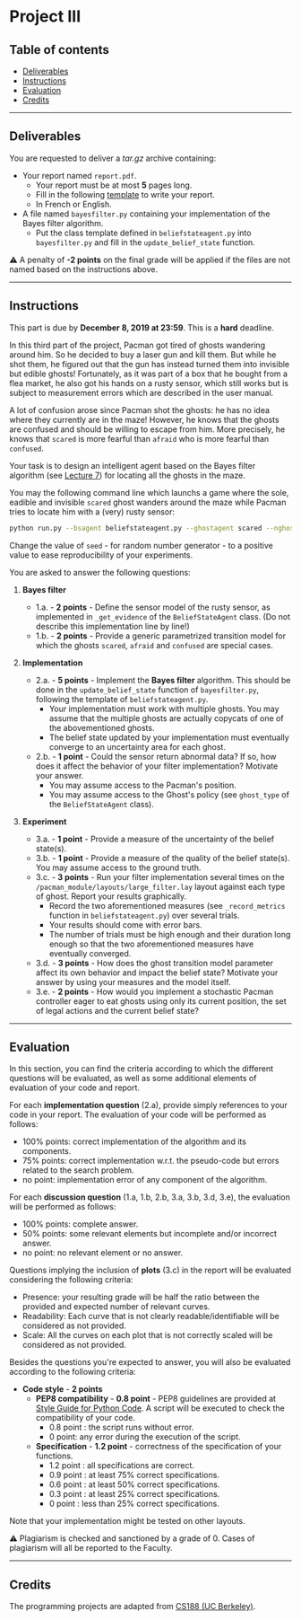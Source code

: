 
# Project III

## Table of contents

- [Deliverables](#deliverables)
- [Instructions](#instructions)
- [Evaluation](#evaluation)
- [Credits](#credits)

---

## Deliverables

You are requested to deliver a *tar.gz* archive containing:
 - Your report named `report.pdf`.
	 - Your report must be at most **5** pages long.
	 - Fill in the following [template](https://github.com/glouppe/info8006-introduction-to-ai/blob/master/projects/project3/template-project3.tex) to write your report.
	 - In French or English.
 - A file named `bayesfilter.py` containing your implementation of the Bayes filter algorithm.
	 - Put the class template defined in `beliefstateagent.py` into `bayesfilter.py` and fill in the `update_belief_state` function.

:warning: A penalty of **-2 points** on the final grade will be applied if the files are not named based on the instructions above.

---

## Instructions

This part is due by **December 8, 2019 at 23:59**. This is a **hard** deadline.

In this third part of the project, Pacman got tired of ghosts wandering around him. So he decided to buy a laser gun and kill them. But while he shot them, he figured out that the gun has instead turned them into invisible but edible ghosts! Fortunately, as it was part of a box that he bought from a flea market, he also got his hands on a rusty sensor, which still works but is subject to measurement errors which are described in the user manual.

A lot of confusion arose since Pacman shot the ghosts: he has no idea where they currently are in the maze! However, he knows that the ghosts are confused and should be willing to escape from him.
More precisely, he knows that `scared` is more fearful than `afraid` who is more fearful than `confused`.

Your task is to design an intelligent agent based on the Bayes filter algorithm (see [Lecture 7](https://glouppe.github.io/info8006-introduction-to-ai/?p=lecture7.md)) for locating all the ghosts in the maze.

You may the following command line which launchs a game where the sole, eadible and invisible `scared` ghost wanders around the maze while Pacman tries to locate him with a (very) rusty sensor:
```bash
python run.py --bsagent beliefstateagent.py --ghostagent scared --nghosts 1 --edibleghosts --seed -1
```
Change the value of `seed` - for random number generator - to a positive value to ease reproducibility of your experiments.

You are asked to answer the following questions:

 1. **Bayes filter**

	- 1.a. - **2 points** - Define the sensor model of the rusty sensor, as implemented in `_get_evidence` of the `BeliefStateAgent` class. (Do not describe this implementation line by line!)
	- 1.b. - **2 points** - Provide a generic parametrized transition model for which the ghosts `scared`, `afraid` and `confused` are special cases.  


 2. **Implementation**
 	- 2.a. - **5 points** - Implement the **Bayes filter** algorithm. This should be done in the `update_belief_state` function of `bayesfilter.py`, following the template of `beliefstateagent.py`.
		 - Your implementation must work with multiple ghosts. You may assume that the multiple ghosts are actually copycats of one of the abovementioned ghosts.
		 - The belief state updated by your implementation must eventually converge to an uncertainty area for each ghost.
	- 2.b. - **1 point** - Could the sensor return abnormal data? If so, how does it affect the behavior of your filter implementation? Motivate your answer.
		 - You may assume access to the Pacman's position.
		 - You may assume access to the Ghost's policy (see `ghost_type` of the `BeliefStateAgent` class).

 3. **Experiment**
 	- 3.a. - **1 point** - Provide a measure of the uncertainty of the belief state(s).
	- 3.b. - **1 point** - Provide a measure of the quality of the belief state(s). You may assume access to the ground truth.
	- 3.c. - **3 points** - Run your filter implementation several times on the `/pacman_module/layouts/large_filter.lay` layout against each type of ghost. Report your results graphically.
		 - Record the two aforementioned measures (see `_record_metrics` function in `beliefstateagent.py`) over several trials.
		 - Your results should come with error bars.
		 - The number of trials must be high enough and their duration long enough so that the two aforementioned measures have eventually converged.
	- 3.d. - **3 points** - How does the ghost transition model parameter affect its own behavior and impact the belief state? Motivate your answer by using your measures and the model itself.
	- 3.e. - **2 points** - How would you implement a stochastic Pacman controller eager to eat ghosts using only its current position, the set of legal actions and the current belief state?


---

## Evaluation

In this section, you can find the criteria according to which the different questions will be evaluated, as well as some additional elements of evaluation of your code and report.

For each **implementation question** (2.a), provide simply references to your code in your report. The evaluation of your code will be performed as follows:
 - 100% points: correct implementation of the algorithm and its components.
 - 75% points: correct implementation w.r.t. the pseudo-code but errors related to the search problem.
 - no point: implementation error of any component of the algorithm.

For each **discussion question** (1.a, 1.b, 2.b, 3.a, 3.b, 3.d, 3.e), the evaluation will be performed as follows:

 - 100% points: complete answer.
 - 50% points: some relevant elements but incomplete and/or incorrect answer.
 - no point: no relevant element or no answer.

Questions implying the inclusion of **plots** (3.c) in the report will be evaluated considering the following criteria:

 - Presence: your resulting grade will be half the ratio between the provided and expected number of relevant curves.
 - Readability: Each curve that is not clearly readable/identifiable will be considered as not provided.
 - Scale: All the curves on each plot that is not correctly scaled will be considered as not provided.

Besides the questions you're expected to answer, you will also be evaluated according to the following criteria:

 - **Code style** - **2 points**
	 - **PEP8 compatibility** - **0.8 point** - PEP8 guidelines are provided at [Style Guide for Python Code](https://www.python.org/dev/peps/pep-0008/).  A script will be executed to check the compatibility of your code.
		 - 0.8 point : the script runs without error.
		 - 0 point: any error during the execution of the script.
	 - **Specification** - **1.2 point** - correctness of the specification of your functions.
		- 1.2 point : all specifications are correct.
		- 0.9 point : at least 75% correct specifications.
		- 0.6 point : at least 50% correct specifications.
		- 0.3 point : at least 25% correct specifications.
		- 0 point : less than 25% correct specifications.

Note that your implementation might be tested on other layouts.

:warning: Plagiarism is checked and sanctioned by a grade of 0. Cases of plagiarism will all be reported to the Faculty.

---

## Credits

The programming projects are adapted from [CS188 (UC Berkeley)](http://ai.berkeley.edu/project_overview.html).
